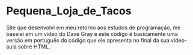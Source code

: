 # Pequena_Loja_de_Tacos
Site que desenvolvi em meu retorno aos estudos de programação, me baseiei em um vídeo do Dave Gray e este código é basicamente uma versão em português do código que ele apresenta no final da sua vídeo-aula sobre HTML.
